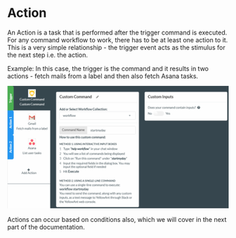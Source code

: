 # Action

An Action is a task that is performed after the trigger command is executed. For any command workflow to work, there has to be at least one action to it. This is a very simple relationship - the trigger event acts as the stimulus for the next step i.e. the action.

Example: In this case, the trigger is the command and it results in two actions - fetch mails from a label and then also fetch Asana tasks.

![](../../../.gitbook/assets/image%20%28128%29.png)

Actions can occur based on conditions also, which we will cover in the next part of the documentation.


